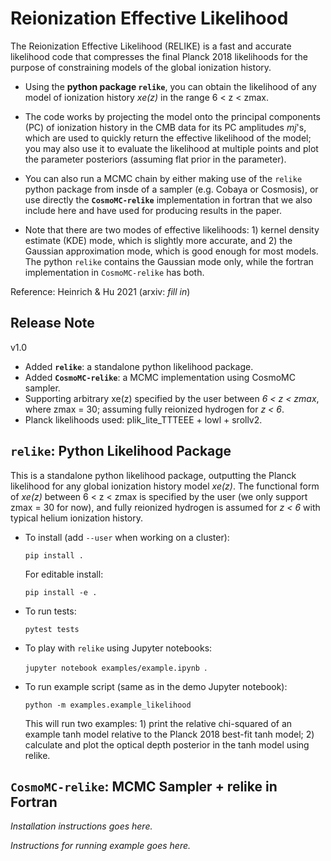 # Reionization Effective Likelihood

The Reionization Effective Likelihood (RELIKE) is a fast and accurate likelihood code that compresses the final Planck 2018 likelihoods for the purpose of constraining models of the global ionization history.

- Using the **python package `relike`**, you can obtain the likelihood of any model of ionization history _xe(z)_ in the range
6 < z < zmax. 

- The code works by projecting the model onto the principal components (PC) of ionization history in the CMB data for its PC amplitudes _mj_'s, which are used to quickly return the effective likelihood of the model; you may also use it to evaluate the likelihood at multiple points and plot the parameter posteriors (assuming flat prior in the parameter). 

- You can also run a MCMC chain by either making use of the `relike` python package from insde of a sampler (e.g. Cobaya or Cosmosis), or use directly the **`CosmoMC-relike`** implementation in fortran that we also include here and have used for producing results in the paper. 

- Note that there are two modes of effective likelihoods: 1) kernel density estimate (KDE) mode, which is slightly more accurate, and 2) the Gaussian approximation mode, which is good enough for most models. The python `relike` contains the Gaussian mode only, while the fortran implementation in `CosmoMC-relike` has both. 

Reference: Heinrich & Hu 2021 (arxiv: _fill in_)

## Release Note

v1.0
- Added **`relike`**: a standalone python likelihood package.
- Added **`CosmoMC-relike`**: a MCMC implementation using CosmoMC sampler. 
- Supporting arbitrary xe(z) specified by the user between _6 < z < zmax_, where zmax = 30; assuming fully reionized hydrogen for _z < 6_.
- Planck likelihoods used: plik_lite_TTTEEE + lowl + srollv2.

## `relike`: Python Likelihood Package

This is a standalone python likelihood package, outputting the Planck likelihood for any global ionization history model _xe(z)_. The functional form of _xe(z)_ between 6 < z < zmax is specified by the user (we only support zmax = 30 for now), and fully reionized hydrogen is assumed for _z < 6_ with typical helium ionization history. 

- To install (add `--user` when working on a cluster):

  `pip install .` 

  For editable install: 
  
  `pip install -e .`

- To run tests: 

  `pytest tests`

- To play with `relike` using Jupyter notebooks:

  `jupyter notebook examples/example.ipynb `.

- To run example script (same as in the demo Jupyter notebook): 

  `python -m examples.example_likelihood`

  This will run two examples: 1) print the relative chi-squared of an example tanh model relative to the Planck 2018 best-fit tanh model; 2) calculate and plot the optical depth posterior in the tanh model using relike.

## `CosmoMC-relike`: MCMC Sampler + relike in Fortran

_Installation instructions goes here._

_Instructions for running example goes here._
